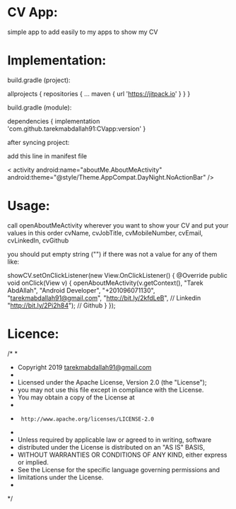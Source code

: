 # CV App:

simple app to add easily to my apps to show my CV

# Implementation:

build.gradle (project):

allprojects {
		repositories {
			...
			maven { url 'https://jitpack.io' }
		}
	}
	

build.gradle (module):

dependencies {
	        implementation 'com.github.tarekmabdallah91:CVapp:version'
	}
	

	
after syncing project:

add this line in manifest file

<
activity android:name="aboutMe.AboutMeActivity" android:theme="@style/Theme.AppCompat.DayNight.NoActionBar" 
/>


# Usage:

call openAboutMeActivity wherever you want to show your CV and put your values in this order 
cvName, cvJobTitle, cvMobileNumber, cvEmail, cvLinkedIn, cvGithub

you should put empty string ("") if there was not a value for any of them 
like:

showCV.setOnClickListener(new View.OnClickListener() {
            @Override
            public void onClick(View v) {
                openAboutMeActivity(v.getContext(),
                        "Tarek AbdAllah",
                        "Android Developer",
                        "+201096071130",
                        "tarekmabdallah91@gmail.com",
                        "http://bit.ly/2kfdLeB",  // Linkedin
                        "http://bit.ly/2Pi2h84"); // Github
            }
        });


# Licence:

/*
 *
 * Copyright 2019 tarekmabdallah91@gmail.com
 *
 *  Licensed under the Apache License, Version 2.0 (the "License");
 *   you may not use this file except in compliance with the License.
 *   You may obtain a copy of the License at
 *
 *      http://www.apache.org/licenses/LICENSE-2.0
 *
 *  Unless required by applicable law or agreed to in writing, software
 *  distributed under the License is distributed on an "AS IS" BASIS,
 *  WITHOUT WARRANTIES OR CONDITIONS OF ANY KIND, either express or implied.
 *  See the License for the specific language governing permissions and
 *  limitations under the License.
 *
 */
